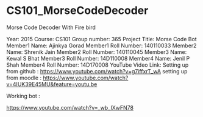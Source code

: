 # CS101_MorseCodeDecoder
Morse Code Decoder With Fire bird

Year: 2015
Course: CS101
Group number: 365
Project Title: Morse Code Bot
Member1 Name: Ajinkya Gorad
Member1 Roll Number: 140110033
Member2 Name: Shrenik Jain
Member2 Roll Number: 140110045
Member3 Name: Kewal S Bhat
Member3 Roll Number: 14D110008
Member4 Name: Jenil P Shah
Member4 Roll Number: 14D170008
YouTube Video Link: 
Setting up from github : 
https://www.youtube.com/watch?v=g7iffxrT_wA
setting up from moodle :
https://www.youtube.com/watch?v=4IUK39E45MU&feature=youtu.be

Working bot :

https://www.youtube.com/watch?v=_wb_IXwFN78